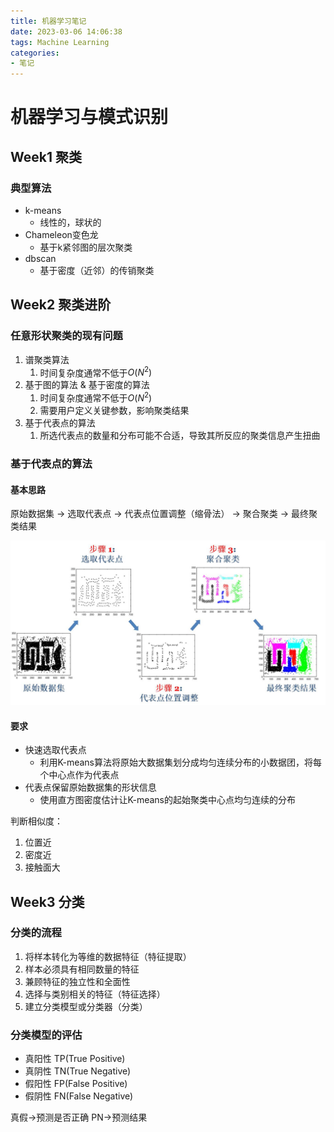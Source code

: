 ```yaml
---
title: 机器学习笔记
date: 2023-03-06 14:06:38
tags: Machine Learning
categories:
- 笔记
---
```


# 机器学习与模式识别

## Week1 聚类

### 典型算法
- k-means
  - 线性的，球状的
- Chameleon变色龙
  - 基于k紧邻图的层次聚类
- dbscan
  - 基于密度（近邻）的传销聚类

## Week2 聚类进阶

### 任意形状聚类的现有问题

1. 谱聚类算法
   1. 时间复杂度通常不低于$O(N^2)$   
2. 基于图的算法 & 基于密度的算法
   1. 时间复杂度通常不低于$O(N^2)$
   2. 需要用户定义关键参数，影响聚类结果
3. 基于代表点的算法 
   1. 所选代表点的数量和分布可能不合适，导致其所反应的聚类信息产生扭曲

### 基于代表点的算法

#### 基本思路
原始数据集 -> 选取代表点 -> 代表点位置调整（缩骨法） -> 聚合聚类 -> 最终聚类结果

![](/images/代表点算法.jpg)

#### 要求
- 快速选取代表点
  - 利用K-means算法将原始大数据集划分成均匀连续分布的小数据团，将每个中心点作为代表点
- 代表点保留原始数据集的形状信息
  - 使用直方图密度估计让K-means的起始聚类中心点均匀连续的分布


判断相似度：
1. 位置近
2. 密度近
3. 接触面大


## Week3 分类

### 分类的流程
1. 将样本转化为等维的数据特征（特征提取）
  1. 样本必须具有相同数量的特征
  2. 兼顾特征的独立性和全面性
2. 选择与类别相关的特征（特征选择）
3. 建立分类模型或分类器（分类）

### 分类模型的评估

- 真阳性 TP(True Positive)
- 真阴性 TN(True Negative)
- 假阳性 FP(False Positive) 
- 假阴性 FN(False Negative)

真假->预测是否正确
PN->预测结果